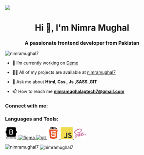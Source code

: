 <img src="https://blog.communicationcrafts.com/wp-content/uploads/sites/2/2023/02/How-to-Hire-a-Frontend-Developer_banner.png">
<h1 align="center">Hi 👋, I'm Nimra Mughal</h1>
<h3 align="center">A passionate frontend developer from Pakistan</h3>

<p align="left"> <img src="https://komarev.com/ghpvc/?username=nimramughal7&label=Profile%20views&color=0e75b6&style=flat" alt="nimramughal7" /> </p>

- 🔭 I’m currently working on [Demo](https://github.com/nimramughal7/demo.git)

- 👨‍💻 All of my projects are available at [nimramughal7](nimramughal7)

- 💬 Ask me about **Html, Css , Js ,SASS ,GIT**

- 📫 How to reach me **nimramughalaptech7@gmail.com**

<h3 align="left">Connect with me:</h3>
<p align="left">
</p>

<h3 align="left">Languages and Tools:</h3>
<p align="left"> <a href="https://getbootstrap.com" target="_blank" rel="noreferrer"> <img src="https://raw.githubusercontent.com/devicons/devicon/master/icons/bootstrap/bootstrap-plain-wordmark.svg" alt="bootstrap" width="40" height="40"/> </a> <a href="https://www.figma.com/" target="_blank" rel="noreferrer"> <img src="https://www.vectorlogo.zone/logos/figma/figma-icon.svg" alt="figma" width="40" height="40"/> </a> <a href="https://git-scm.com/" target="_blank" rel="noreferrer"> <img src="https://www.vectorlogo.zone/logos/git-scm/git-scm-icon.svg" alt="git" width="40" height="40"/> </a> <a href="https://www.w3.org/html/" target="_blank" rel="noreferrer"> <img src="https://raw.githubusercontent.com/devicons/devicon/master/icons/html5/html5-original-wordmark.svg" alt="html5" width="40" height="40"/> </a> <a href="https://developer.mozilla.org/en-US/docs/Web/JavaScript" target="_blank" rel="noreferrer"> <img src="https://raw.githubusercontent.com/devicons/devicon/master/icons/javascript/javascript-original.svg" alt="javascript" width="40" height="40"/> </a> <a href="https://sass-lang.com" target="_blank" rel="noreferrer"> <img src="https://raw.githubusercontent.com/devicons/devicon/master/icons/sass/sass-original.svg" alt="sass" width="40" height="40"/> </a> </p>

<p><img align="left" src="https://github-readme-stats.vercel.app/api/top-langs?username=nimramughal7&show_icons=true&locale=en&layout=compact" alt="nimramughal7" /></p>

<p>&nbsp;<img align="center" src="https://github-readme-stats.vercel.app/api?username=nimramughal7&show_icons=true&locale=en" alt="nimramughal7" /></p>
